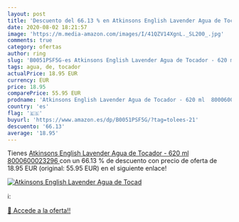 ```yaml
---
layout: post
title: 'Descuento del 66.13 % en Atkinsons English Lavender Agua de Tocad'
date: 2020-08-02 18:21:57
image: 'https://m.media-amazon.com/images/I/41QZV14XgnL._SL200_.jpg'
comments: true
category: ofertas
author: ring
slug: 'B0051PSF5G-es Atkinsons English Lavender Agua de Tocador - 620 ml...'
tags: agua, de, tocador
actualPrice: 18.95 EUR
currency: EUR
price: 18.95
comparePrice: 55.95 EUR
prodname: 'Atkinsons English Lavender Agua de Tocador - 620 ml  8000600023296 '
country: 'es'
flag: '🇪🇸'
buyurl: 'https://www.amazon.es/dp/B0051PSF5G/?tag=tolees-21'
descuento: '66.13'
average: '18.95'
---
```


Tienes [Atkinsons English Lavender Agua de Tocador - 620 ml  8000600023296 ](https://www.amazon.es/dp/B0051PSF5G/?tag=tolees-21) con un 66.13 % de descuento con precio de oferta de 18.95 EUR (original: 55.95 EUR) en el siguiente enlace!

[![Atkinsons English Lavender Agua de Tocad](https://m.media-amazon.com/images/I/41QZV14XgnL._SL200_.jpg)](https://www.amazon.es/dp/B0051PSF5G/?tag=tolees-21)

ℹ️:


[🛒 Accede a la oferta!!](https://www.amazon.es/dp/B0051PSF5G/?tag=tolees-21)

